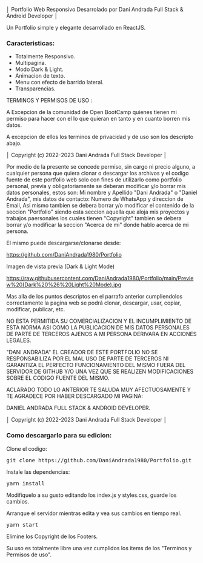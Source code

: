 │ Portfolio Web Responsivo Desarrolado por Dani Andrada Full Stack & Android Developer │

Un Portfolio simple y elegante desarrollado en ReactJS. 

### Caracteristicas:

- Totalmente Responsivo.
- Multipagina.
- Modo Dark & Light.
- Animacion de texto.
- Menu con efecto de barrido lateral.
- Transparencias.

TERMINOS Y PERMISOS DE USO :

A Excepcion de la comunidad de Open BootCamp quienes tienen mi permiso para hacer con el lo que quieran en tanto y en cuanto borren mis datos.

A excepcion de ellos los terminos de privacidad y de uso son los descripto abajo.

│ Copyright (c) 2022-2023 Dani Andrada Full Stack Developer │

Por medio de la presente se concede permiso, sin cargo ni precio alguno, a cualquier persona 
que quiera clonar o descargar los archivos y el codigo fuente de este portfolio web solo con 
fines de utilizarlo como portfolio personal, previa y obligatoriamente se deberan modificar 
y/o borrar mis datos personales, estos son: Mi nombre y Apellido "Dani Andrada" o "Daniel Andrada", 
mis datos de contacto: Numero de WhatsApp y direccion de Email, Asi mismo tambien se debera borrar 
y/o modificar el contenido de la seccion "Portfolio" siendo esta seccion aquella que aloja mis proyectos 
y trabajos paersonales los cuales tienen "Copyright" tambien se debera borrar y/o modificar la seccion 
"Acerca de mi" donde hablo acerca de mi persona.

El mismo puede descargarse/clonarse desde:

https://github.com/DaniAndrada1980/Portfolio

Imagen de vista previa (Dark & Light Mode)

https://raw.githubusercontent.com/DaniAndrada1980/Portfolio/main/Preview%20(Dark%20%26%20Light%20Mode).jpg

Mas alla de los puntos descriptos en el parrafo anterior cumpliendolos correctamente la pagina web 
se podrá clonar, descargar, usar, copiar, modificar, publicar, etc.

NO ESTA PERMITIDA SU COMERCIALIZACION Y EL INCUMPLIMIENTO DE ESTA NORMA ASI COMO LA PUBLICACION DE 
MIS DATOS PERSONALES DE PARTE DE TERCEROS AJENOS A MI PERSONA DERIVARA EN ACCIONES LEGALES.

"DANI ANDRADA" EL CREADOR DE ESTE PORTFOLIO NO SE RESPONSABILIZA POR EL MAL USO DE PARTE DE TERCEROS NI
GARANTIZA EL PERFECTO FUNCIONAMIENTO DEL MISMO FUERA DEL SERVIDOR DE GITHUB Y/O UNA VEZ QUE SE REALIZEN 
MODIFICACIONES SOBRE EL CODIGO FUENTE DEL MISMO.

ACLARADO TODO LO ANTERIOR TE SALUDA MUY AFECTUOSAMENTE Y TE AGRADECE POR HABER DESCARGADO MI PAGINA:

DANIEL ANDRADA FULL STACK & ANDROID DEVELOPER.


│ Copyright (c) 2022-2023 Dani Andrada Full Stack Developer │


### Como descargarlo para su edicion:

Clone el codigo:

 <pre>git clone https://github.com/DaniAndrada1980/Portfolio.git</pre>
 
Instale las dependencias:

<pre>yarn install</pre>

Modifiquelo a su gusto editando los index.js y styles.css, guarde los cambios.

Arranque el servidor mientras edita y vea sus cambios en tiempo real.

<pre>yarn start</pre>

Elimine los Copyright de los Footers.

Su uso es totalmente libre una vez cumplidos los items de los "Terminos y Permisos de uso".




